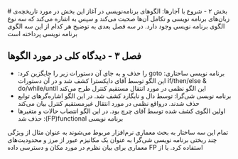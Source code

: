 <div dir="rt">
# بخش ۲ - شروع با آجارها: الگوهای برنامه‌نویسی
در آغاز این بخش در مورد تاریخچه‌ی زبان‌‌های برنامه نویسی و تکامل آن‌ها صحبت می‌کند و  سپس به اشاره می‌کند که سه نوع الگوی برنامه‌ نویسی وجود دارد. در سه فصل بعدی به توضیح هر کدام از این سه الگوی برنامه نویسی پرداخته است

## فصل ۳ - دیدگاه کلی در مورد الگوها
- :را حذف و به جای آن دستورات زیر را جایگزین کرد goto برنامه نویسی ساحتاری: این الگو توسط آقای دایکسترا کشف شد و در آن دستورات
  if/then/else & do/while/until
  این الگو نظمی در مورد انتقال مستقیم کنترل طرح می‌کند
- برنامه نویسی شی‌گرا: توسط دال و نایگارد کشف شد. در این الگو اشاره‌گرهای توابع حذف شدند.
  درواقع نظمی در مورد انتقال غیرمستقیم کنترل بیان می‌کند
- اولین الگوی کشف شده توسط آقای چرچ بود. در این الگو انتصاب حالات و متغیرها حذف شد :(FP)functional برنامه نویسی 

تمام این سه ساختار به بحث معماری نرم‌افزار مربوط می‌شوند به عنوان مثال از ویژگی چند ریختی برنامه نویسی شی‌گرا به عنوان یک مکانیزم عبور از مرز و محدودیت‌های معماری  برای بیان نظرم در مورد مکان و دسترسی داده FP استفاده کرد. یا از
</div>
